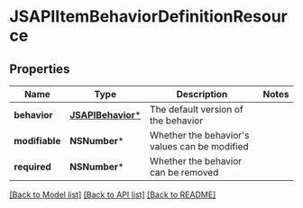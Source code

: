 # JSAPIItemBehaviorDefinitionResource

## Properties
Name | Type | Description | Notes
------------ | ------------- | ------------- | -------------
**behavior** | [**JSAPIBehavior***](JSAPIBehavior.md) | The default version of the behavior | 
**modifiable** | **NSNumber*** | Whether the behavior&#39;s values can be modified | 
**required** | **NSNumber*** | Whether the behavior can be removed | 

[[Back to Model list]](../README.md#documentation-for-models) [[Back to API list]](../README.md#documentation-for-api-endpoints) [[Back to README]](../README.md)



